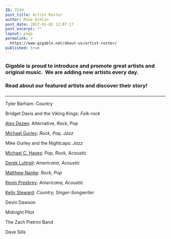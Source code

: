 ```yaml
---
ID: 7249
post_title: Artist Roster
author: Mike Echlin
post_date: 2017-01-02 12:07:17
post_excerpt: ""
layout: page
permalink: >
  https://www.gigable.net/about-us/artist-roster/
published: true
---
```

<h3>Gigable is proud to introduce and promote great artists and original music.  We are adding new artists every day.</h3>
<h3>Read about our featured artists and discover their story!</h3>
<h3></h3>

<hr />

Tyler Barham: Country

Bridget Davis and the Viking Kings: <em>Folk-rock</em>

<a href="https://www.gigable.net/alex-dezen/">Alex Dezen</a>: Alternative, Rock, Pop

<a title="Michael Gurley" href="http://www.gigable.net/author/mgurley">Michael Gurley</a>: <em>Rock, Pop, Jazz</em>

Mike Gurley and the Nightcaps: <em>Jazz</em>

<a title="Michael C. Hayes" href="http://www.gigable.net/author/MCHMUSIC">Michael C. Hayes</a>: <em>Pop, Rock, Acoustic</em>

<a title="Derek Luttell" href="http://www.gigable.net/author/dluttrell">Derek Luttrell</a>: <em>Americana, Acoustic</em>

<a title="Matthew Nanke" href="http://www.gigable.net/author/mnanke">Matthew Nanke</a>: <em>Rock, Pop</em>

<a title="Kevin Presbrey" href="http://www.gigable.net/kevin-presbrey/">Kevin Presbrey</a>: <em>Americana, Acoustic</em>

<a title="Kelly Steward" href="http://gigable.net/author/ksteward">Kelly Steward</a>: <em>Country, Singer-Songwriter</em>

Devin Dawson

Midnight Pilot

The Zach Pietrini Band

Dave Sills